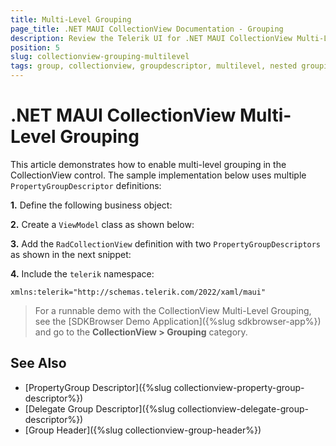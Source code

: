 ```yaml
---
title: Multi-Level Grouping
page_title: .NET MAUI CollectionView Documentation - Grouping
description: Review the Telerik UI for .NET MAUI CollectionView Multi-Level Grouping feature and how to enable it. 
position: 5
slug: collectionview-grouping-multilevel
tags: group, collectionview, groupdescriptor, multilevel, nested grouping, maui, dotnet maui
---
```


# .NET MAUI CollectionView Multi-Level Grouping

This article demonstrates how to enable multi-level grouping in the CollectionView control. The sample implementation below uses multiple `PropertyGroupDescriptor` definitions:

**1.** Define the following business object:

<snippet id='collectionview-datamodel' />

**2.** Create a `ViewModel` class as shown below:

<snippet id='collectionview-viewmodel' />

**3.** Add the `RadCollectionView` definition with two `PropertyGroupDescriptors` as shown in the next snippet:

<snippet id='collectionview-multilevel-grouping' />

**4.** Include the `telerik` namespace:

```XAML
xmlns:telerik="http://schemas.telerik.com/2022/xaml/maui" 
```

> For a runnable demo with the CollectionView Multi-Level Grouping, see the [SDKBrowser Demo Application]({%slug sdkbrowser-app%}) and go to the **CollectionView > Grouping** category.

## See Also

- [PropertyGroup Descriptor]({%slug collectionview-property-group-descriptor%})
- [Delegate Group Descriptor]({%slug collectionview-delegate-group-descriptor%})
- [Group Header]({%slug collectionview-group-header%})

